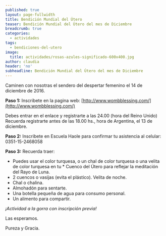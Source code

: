 ```yaml
---
published: true
layout: page-fullwidth
title: Bendición Mundial del Útero
teaser: Bendición Mundial del Útero del mes de Diciembre
breadcrumb: true
categories:
  - actividades
tags:
  - bendiciones-del-utero
image:
  title: actividades/rosas-azules-significado-600x400.jpg
author: claudia
header: 'no'
subheadline: Bendición Mundial del Útero del mes de Diciembre
---
```


Caminen con nosotras el sendero del despertar femenino el 14 de diciembre de 2016.

**Paso 1:**
Inscribete en la pagina web: [http://www.wombblessing.com/](http://www.wombblessing.com/)

Debes entrar en el enlace y registrarte a las 24.00 (hora del Reino Unido)
Recuerda registrarte antes de las 18.00 hs., hora de Argentina, el 13 de diciembre. 

**Paso 2:**
Inscribete en Escuela Haole para confirmar tu asistencia al celular: 0351-15-2468058

**Paso 3:**
Recuerda traer:

* Puedes usar el color turquesa, o un chal de color turquesa o una velita de color turquesa en tu * Cuenco del Útero para reflejar la meditación del Rayo de Luna.
* 2 cuencos o vasijas (evita el plástico). Velita de noche. 
* Chal o chalina. 
* Almohadón para sentarte. 
* Una botella pequeña de agua para consumo personal. 
* Un alimento para compartir. 

*¡Actividad a la gorra con inscripción previa!*

Las esperamos.

Pureza y Gracia.
